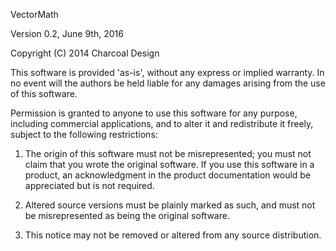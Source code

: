 VectorMath

Version 0.2, June 9th, 2016

Copyright (C) 2014 Charcoal Design

This software is provided 'as-is', without any express or implied
warranty.  In no event will the authors be held liable for any damages
arising from the use of this software.

Permission is granted to anyone to use this software for any purpose,
including commercial applications, and to alter it and redistribute it
freely, subject to the following restrictions:

1. The origin of this software must not be misrepresented; you must not
   claim that you wrote the original software. If you use this software
   in a product, an acknowledgment in the product documentation would be
   appreciated but is not required.
   
2. Altered source versions must be plainly marked as such, and must not be
   misrepresented as being the original software.
   
3. This notice may not be removed or altered from any source distribution.
